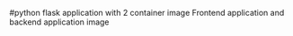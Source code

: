 #python flask application  with 2 container image Frontend application and backend application image 
